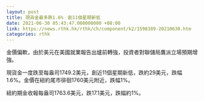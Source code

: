 ```yaml
---
layout: post
title: 現貨金最多跌1.6%　創11個星期新低
date: 2021-06-30 05:43:47.000000000 +08:00
link: https://news.rthk.hk/rthk/ch/component/k2/1598389-20210630.htm
categories: rthk
---
```


金價偏軟，由於美元在美國就業報告出爐前轉強，投資者對聯儲局鷹派立場預期增強。

現貨金一度跌至每盎司1749.2美元，創近11個星期新低，跌約29美元，跌幅1.6%。金價在紐約尾市徘徊1760美元附近，跌幅1%。

紐約期金收報每盎司1763.6美元，跌17.1美元，跌幅約1%。
